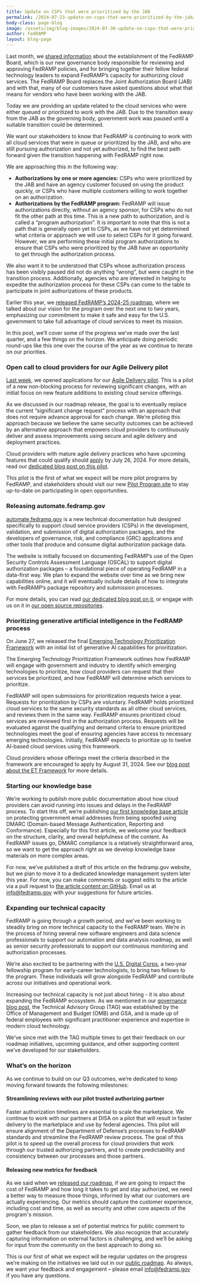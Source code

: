 ```yaml
---
title: Update on CSPs that were prioritized by the JAB 
permalink: /2024-07-23-update-on-csps-that-were-prioritized-by-the-jab/
body-class: page-blog
image: /assets/img/blog-images/2024-07-30-update-on-csps-that-were-prioritized-by-the-jab.png
author: FedRAMP
layout: blog-page
---
```

Last month, we <a href="https://www.fedramp.gov/2024-06-04-fedramp-governance/" target="_blank" rel="noopener noreferrer">shared information</a> about the establishment of the FedRAMP Board, which is our new governance body responsible for reviewing and approving FedRAMP policies, and for bringing together their fellow federal technology leaders to expand FedRAMP’s capacity for authorizing cloud services. The FedRAMP Board replaces the Joint Authorization Board (JAB) and with that, many of our customers have asked questions about what that means for vendors who have been working with the JAB.

Today we are providing an update related to the cloud services who were either queued or prioritized to work with the JAB. Due to the transition away from the JAB as the governing body, government work was paused until a suitable transition could be determined.

We want our stakeholders to know that FedRAMP is continuing to work with all cloud services that were in queue or prioritized by the JAB, and who are still pursuing authorization and not yet authorized, to find the best path forward given the transition happening with FedRAMP right now. 

We are approaching this in the following way:
- <b>Authorizations by one or more agencies:</b> CSPs who were prioritized by the JAB and have an agency customer focused on using the product quickly, or CSPs who have multiple customers willing to work together on an authorization.
- <b>Authorizations by the FedRAMP program:</b> FedRAMP will issue authorizations directly, without an agency sponsor, for CSPs who do not fit the other path at this time. This is a new path to authorization, and is called a “program authorization”. It is important to note that this is not a path that is generally open yet to CSPs, as we have not yet determined what criteria or approach we will use to select CSPs for it going forward. However, we are performing these initial program authorizations to ensure that CSPs who were prioritized by the JAB have an opportunity to get through the authorization process.

We also want it to be understood that CSPs whose authorization process has been visibly paused did not do anything “wrong”, but were caught in the transition process. Additionally, agencies who are interested in helping to expedite the authorization process for these CSPs can come to the table to participate in joint authorizations of these products.
















Earlier this year, we <a href="https://www.fedramp.gov/2024-03-28-a-new-roadmap-for-fedramp/" target="_blank" rel="noopener noreferrer">released FedRAMP’s 2024-25 roadmap</a>, where we talked about our vision for the program over the next one to two years, emphasizing our commitment to make it safe and easy for the U.S. government to take full advantage of cloud services to meet its mission. 

In this post, we’ll cover some of the progress we’ve made over the last quarter, and a few things on the horizon. We anticipate doing periodic round-ups like this one over the course of the year as we continue to iterate on our priorities. 

<h3>Open call to cloud providers for our Agile Delivery pilot</h3>
<a href="https://www.fedramp.gov/2024-07-10-launch-of-the-fedramp-pilot-program/" target="_blank" rel="noopener noreferrer">Last week</a>, we opened applications for our <a href="https://www.fedramp.gov/agile-delivery-pilot-non-blocking-change-request-phase1/" target="_blank" rel="noopener noreferrer">Agile Delivery pilot</a>. This is a pilot of a new non-blocking process for reviewing significant changes, with an initial focus on new feature additions to existing cloud service offerings. 

As we discussed in our roadmap release, the goal is to eventually replace the current “significant change request” process with an approach that does not require advance approval for each change. We’re piloting this approach because we believe the same security outcomes can be achieved by an alternative approach that empowers cloud providers to continuously deliver and assess improvements using secure and agile delivery and deployment practices.

Cloud providers with mature agile delivery practices who have upcoming features that could qualify should <a href="https://app.smartsheetgov.com/b/form/411b833d76f246d297b5ed5a6ecbe915" target="_blank" rel="noopener noreferrer">apply</a> by July 26, 2024. For more details, read our <a href="https://www.fedramp.gov/2024-07-10-launch-of-the-fedramp-pilot-program/" target="_blank" rel="noopener noreferrer">dedicated blog post on this pilot</a>.

This pilot is the first of what we expect will be more pilot programs by FedRAMP, and stakeholders should visit our new <a href="https://www.fedramp.gov/fedramp-pilots/" target="_blank" rel="noopener noreferrer">Pilot Program site</a> to stay up-to-date on participating in open opportunities.  

<h3>Releasing automate.fedramp.gov</h3>
<a href="http://automate.fedramp.gov" target="_blank" rel="noopener noreferrer">automate.fedramp.gov</a> is a new technical documentation hub designed specifically to support cloud service providers (CSPs) in the development, validation, and submission of digital authorization packages, and the developers of governance, risk, and compliance (GRC) applications and other tools that produce and consume digital authorization package data.

The website is initially focused on documenting FedRAMP’s use of the Open Security Controls Assessment Language (OSCAL) to support digital authorization packages – a foundational piece of operating FedRAMP in a data-first way. We plan to expand the website over time as we bring new capabilities online, and it will eventually include details of how to integrate with FedRAMP’s package repository and submission processes.

For more details, you can read <a href="https://www.fedramp.gov/2024-07-11-new-website-launch-automate-fedramp-gov/" target="_blank" rel="noopener noreferrer">our dedicated blog post on it</a>, or engage with us on it in <a href="https://github.com/GSA/automate.fedramp.gov/issues" target="_blank" rel="noopener noreferrer">our open source repositories</a>.

<h3>Prioritizing generative artificial intelligence in the FedRAMP process</h3>
On June 27, we released the final <a href="https://www.fedramp.gov/et-framework/" target="_blank" rel="noopener noreferrer">Emerging Technology Prioritization Framework</a> with an initial list of generative AI capabilities for prioritization.

The Emerging Technology Prioritization Framework outlines how FedRAMP will engage with government and industry to identify which emerging technologies to prioritize, how cloud providers can request that their services be prioritized, and how FedRAMP will determine which services to prioritize.

FedRAMP will open submissions for prioritization requests twice a year. Requests for prioritization by CSPs are voluntary. FedRAMP holds prioritized cloud services to the same security standards as all other cloud services, and reviews them in the same way. FedRAMP ensures prioritized cloud services are reviewed first in the authorization process. Requests will be evaluated against the qualifying and demand criteria to ensure prioritized technologies meet the goal of ensuring agencies have access to necessary emerging technologies. Initially, FedRAMP expects to prioritize up to twelve AI-based cloud services using this framework.

Cloud providers whose offerings meet the criteria described in the framework are encouraged to apply by August 31, 2024. See our <a href="https://www.fedramp.gov/2024-06-27-release-of-et-framework/" target="_blank" rel="noopener noreferrer">blog post about the ET Framework</a> for more details.

<h3>Starting our knowledge base</h3>
We’re working to publish more public documentation about how cloud providers can avoid running into issues and delays in the FedRAMP process. To start this off, we’re publishing <a href="https://www.fedramp.gov/dmarc/" target="_blank" rel="noopener noreferrer">our first knowledge base article</a> on protecting government email addresses from being spoofed using DMARC (Domain-based Message Authentication, Reporting and Conformance). Especially for this first article, we welcome your feedback on the structure, clarity, and overall helpfulness of the content. As FedRAMP issues go, DMARC compliance is a relatively straightforward area, so we want to get the approach right as we develop knowledge base materials on more complex areas.

For now, we’ve published a draft of this article on the fedramp.gov website, but we plan to move it to a dedicated knowledge management system later this year. For now, you can make comments or suggest edits to the article via a pull request to <a href="https://github.com/GSA/fedramp-gov/blob/main/pages/dmarc.md" target="_blank" rel="noopener noreferrer">the article content on GitHub</a>.  Email us at <a href="mailto:info@fedramp.gov">info@fedramp.gov</a> with your suggestions for future articles.

<h3>Expanding our technical capacity</h3>
FedRAMP is going through a growth period, and we’ve been working to steadily bring on more technical capacity to the FedRAMP team. We’re in the process of hiring several new software engineers and data science professionals to support our automation and data analysis roadmap, as well as senior security professionals to support our continuous monitoring and authorization processes. 

We’re also excited to be partnering with the <a href="https://digitalcorps.gsa.gov/" target="_blank" rel="noopener noreferrer">U.S. Digital Corps</a>, a two‑year fellowship program for early‑career technologists, to bring two fellows to the program. These individuals will grow alongside FedRAMP and contribute across our initiatives and operational work.

Increasing our technical capacity is not just about hiring - it is also about expanding the FedRAMP ecosystem. As we mentioned in our <a href="https://www.fedramp.gov/2024-06-04-fedramp-governance/" target="_blank" rel="noopener noreferrer">governance blog post</a>, the Technical Advisory Group (TAG) was established by the Office of Management and Budget (OMB) and GSA, and is made up of federal employees with significant practitioner experience and expertise in modern cloud technology. 

We’ve since met with the TAG multiple times to get their feedback on our roadmap initiatives, upcoming guidance, and other supporting content we’ve developed for our stakeholders.

<h3>What’s on the horizon</h3>
As we continue to build on our Q3 outcomes, we’re dedicated to keep moving forward towards the following milestones:

<h4>Streamlining reviews with our pilot trusted authorizing partner</h4>
Faster authorization timelines are essential to scale the marketplace. We continue to work with our partners at DISA on a pilot that will result in faster delivery to the marketplace and use by federal agencies. This pilot will ensure alignment of the Department of Defense’s processes to FedRAMP standards and streamline the FedRAMP review process. The goal of this pilot is to speed up the overall process for cloud providers that work through our trusted authorizing partners, and to create predictability and consistency between our processes and those partners. 

<h4>Releasing new metrics for feedback</h4>
As we said when we <a href="https://www.fedramp.gov/2024-03-28-a-new-roadmap-for-fedramp/" target="_blank" rel="noopener noreferrer">released our roadmap</a>, if we are going to impact the cost of FedRAMP and how long it takes to get and stay authorized, we need a better way to measure those things, informed by what our customers are actually experiencing. Our metrics should capture the customer experience, including cost and time, as well as security and other core aspects of the program's mission. 

Soon, we plan to release a set of potential metrics for public comment to gather feedback from our stakeholders. We also recognize that accurately capturing information on external factors is challenging, and we’ll be asking for input from the community on the best approach to doing so.

This is our first of what we expect will be regular updates on the progress we’re making on the initiatives we laid out in our <a href="https://www.fedramp.gov/assets/resources/documents/FedRAMP-Program-Roadmap-2024-2025-Public-Artifact.pdf" target="_blank" rel="noopener noreferrer">public roadmap</a>. As always, we want your feedback and engagement – please email <a href="mailto:info@fedramp.gov">info@fedramp.gov</a> if you have any questions.
